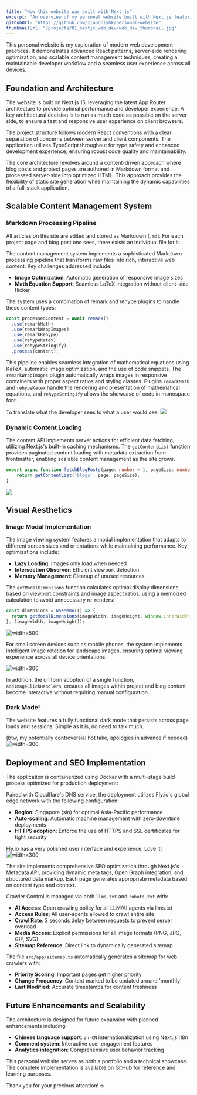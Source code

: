 ```yaml
---
title: "How this website was built with Next.js"
excerpt: "An overview of my personal website built with Next.js featuring responsive design, content management, LaTeX support, and optimized deployment"
githubUrl: "https://github.com/zianonlyhk/personal-website"
thumbnailUrl: "/projects/01_nextjs_web_dev/web_dev_thumbnail.jpg"
---
```


This personal website is my exploration of modern web development practices. It demonstrates advanced React patterns, server-side rendering optimization, and scalable content management techniques, creating a maintainable developer workflow and a seamless user experience across all devices.

## Foundation and Architecture

The website is built on Next.js 15, leveraging the latest App Router architecture to provide optimal performance and developer experience. A key architectural decision is to run as much code as possible on the server side, to ensure a fast and responsive user experience on client browsers. 

The project structure follows modern React conventions with a clear separation of concerns between server and client components. The application utilizes TypeScript throughout for type safety and enhanced development experience, ensuring robust code quality and maintainability.

The core architecture revolves around a content-driven approach where blog posts and project pages are authored in Markdown format and processed server-side into optimized HTML. This approach provides the flexibility of static site generation while maintaining the dynamic capabilities of a full-stack application.

## Scalable Content Management System

### Markdown Processing Pipeline

All articles on this site are edited and stored as Markdown (`.md`). For each project page and blog post one sees, there exists an individual file for it.

The content management system implements a sophisticated Markdown processing pipeline that transforms raw files into rich, interactive web content. Key challenges addressed include:

- **Image Optimization**: Automatic generation of responsive image sizes
- **Math Equation Support**: Seamless LaTeX integration without client-side flicker

The system uses a combination of remark and rehype plugins to handle these content types:

```typescript
const processedContent = await remark()
  .use(remarkMath)
  .use(remarkWrapImages)
  .use(remarkRehype)
  .use(rehypeKatex)
  .use(rehypeStringify)
  .process(content);
```

This pipeline enables seamless integration of mathematical equations using KaTeX, automatic image optimization, and the use of code snippets. The `remarkWrapImages` plugin automatically wraps images in responsive containers with proper aspect ratios and styling classes. Plugins `remarkMath` and `rehypeKatex` handle the rendering and presentation of mathematical equations, and `rehypeStringify` allows the showcase of code in monospace font.

To translate what the developer sees to what a user would see:
![](/projects/01_nextjs_web_dev/cm.png)

### Dynamic Content Loading

The content API implements server actions for efficient data fetching, utilizing Next.js's built-in caching mechanisms. The `getContentList` function provides paginated content loading with metadata extraction from frontmatter, enabling scalable content management as the site grows.

```typescript
export async function fetchBlogPosts(page: number = 1, pageSize: number = 6) {
    return getContentList('blogs', page, pageSize);
}
```

![](/projects/01_nextjs_web_dev/dynamic_paging.png)

## Visual Aesthetics

### Image Modal Implementation

The image viewing system features a modal implementation that adapts to different screen sizes and orientations while maintaining performance. Key optimizations include:

- **Lazy Loading**: Images only load when needed
- **Intersection Observer**: Efficient viewport detection
- **Memory Management**: Cleanup of unused resources

The `getModalDimensions` function calculates optimal display dimensions based on viewport constraints and image aspect ratios, using a memoized calculation to avoid unnecessary re-renders:

```typescript
const dimensions = useMemo(() => {
  return getModalDimensions(imageWidth, imageHeight, window.innerWidth, window.innerHeight);
}, [imageWidth, imageHeight]);
```

![](/projects/01_nextjs_web_dev/img_click_zoom.gif "width=500")

For small screen devices such as mobile phones, the system implements intelligent image rotation for landscape images, ensuring optimal viewing experience across all device orientations:

![](/projects/01_nextjs_web_dev/mobile_view.gif "width=300")


In addition, the uniform adoption of a single function, `addImageClickHandlers`, ensures all images within project and blog content become interactive without requiring manual configuration.

### Dark Mode!

The website features a fully functional dark mode that persists across page loads and sessions. Simple as it is, no need to talk much.

(btw, my potentially controversial hot take, apologies in advance if needed)
![](/projects/01_nextjs_web_dev/darkmode_meme.png "width=300")

## Deployment and SEO Implementation

The application is containerized using Docker with a multi-stage build process optimized for production deployment:

Paired with Cloudflare's DNS service, the deployment utilizes Fly.io's global edge network with the following configuration:

- **Region**: Singapore (sin) for optimal Asia-Pacific performance
- **Auto-scaling**: Automatic machine management with zero-downtime deployments
- **HTTPS adoption**: Enforce the use of HTTPS and SSL certificates for tight security

Fly.io has a very polished user interface and experience. Love it!
![](/projects/01_nextjs_web_dev/flyio.png "width=300")

The site implements comprehensive SEO optimization through Next.js's Metadata API, providing dynamic meta tags, Open Graph integration, and structured data markup. Each page generates appropriate metadata based on content type and context.

Crawler Control is managed via both `llms.txt` and `robots.txt` with:
- **AI Access**: Open crawling policy for all LLM/AI agents via llms.txt
- **Access Rules**: All user-agents allowed to crawl entire site
- **Crawl Rate**: 3 seconds delay between requests to prevent server overload
- **Media Access**: Explicit permissions for all image formats (PNG, JPG, GIF, SVG)
- **Sitemap Reference**: Direct link to dynamically generated sitemap

The file `src/app/sitemap.ts` automatically generates a sitemap for web crawlers with:
- **Priority Scoring**: Important pages get higher priority
- **Change Frequency**: Content marked to be updated around 'monthly'
- **Last Modified**: Accurate timestamps for content freshness

## Future Enhancements and Scalability

The architecture is designed for future expansion with planned enhancements including:

- **Chinese language support**: `zh-CN` internationalization using Next.js i18n
- **Comment system**: Interactive user engagement features
- **Analytics integration**: Comprehensive user behavior tracking

This personal website serves as both a portfolio and a technical showcase. The complete implementation is available on GitHub for reference and learning purposes.

Thank you for your precious attention! ☕